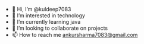- 👋 Hi, I’m @kuldeep7083
- 👀 I’m interested in technology
- 🌱 I’m currently learning java 
- 💞️ I’m looking to collaborate on projects
- 📫 How to reach me ankursharma7083@gmail.com

<!---
kuldeep7083/kuldeep7083 is a ✨ special ✨ repository because its `README.md` (this file) appears on your GitHub profile.
You can click the Preview link to take a look at your changes.
--->
